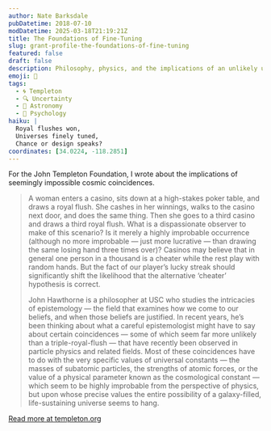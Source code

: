 ```yaml
---
author: Nate Barksdale
pubDatetime: 2018-07-10
modDatetime: 2025-03-18T21:19:21Z
title: The Foundations of Fine-Tuning
slug: grant-profile-the-foundations-of-fine-tuning
featured: false
draft: false
description: Philosophy, physics, and the implications of an unlikely universe
emoji: 🎲
tags:
  - 🌀 Templeton
  - 🔍 Uncertainty
  - 🌌 Astronomy
  - 🧠 Psychology
haiku: |
  Royal flushes won,  
  Universes finely tuned,  
  Chance or design speaks?
coordinates: [34.0224, -118.2851]
---
```


For the John Templeton Foundation, I wrote about the implications of seemingly impossible cosmic coincidences.

> A woman enters a casino, sits down at a high-stakes poker table, and draws a royal flush. She cashes in her winnings, walks to the casino next door, and does the same thing. Then she goes to a third casino and draws a third royal flush. What is a dispassionate observer to make of this scenario? Is it merely a highly improbable occurrence (although no more improbable — just more lucrative — than drawing the same losing hand three times over)? Casinos may believe that in general one person in a thousand is a cheater while the rest play with random hands. But the fact of our player’s lucky streak should significantly shift the likelihood that the alternative ‘cheater’ hypothesis is correct.
>
> John Hawthorne is a philosopher at USC who studies the intricacies of epistemology — the field that examines how we come to our beliefs, and when those beliefs are justified. In recent years, he’s been thinking about what a careful epistemologist might have to say about certain coincidences — some of which seem far more unlikely than a triple-royal-flush — that have recently been observed in particle physics and related fields. Most of these coincidences have to do with the very specific values of universal constants — the masses of subatomic particles, the strengths of atomic forces, or the value of a physical parameter known as the cosmological constant — which seem to be highly improbable from the perspective of physics, but upon whose precise values the entire possibility of a galaxy-filled, life-sustaining universe seems to hang.

[Read more at templeton.org](https://www.templeton.org/grant/the-foundations-of-fine-tuning)
